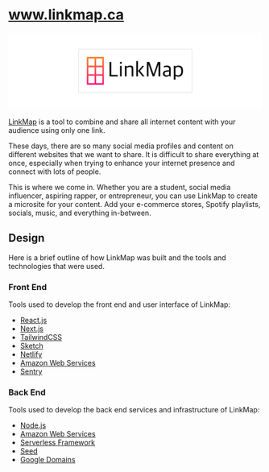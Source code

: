 # www.linkmap.ca

![LinkMap](linkmap.png)

[LinkMap](https://linkmap.ca/) is a tool to combine and share all internet content with your audience using only one link.

These days, there are so many social media profiles and content on different websites that we want to share. It is difficult to share everything at once, especially when trying to enhance your internet presence and connect with lots of people.

This is where we come in. Whether you are a student, social media influencer, aspiring rapper, or entrepreneur, you can use LinkMap to create a microsite for your content. Add your e-commerce stores, Spotify playlists, socials, music, and everything in-between.

## Design

Here is a brief outline of how LinkMap was built and the tools and technologies that were used.

### Front End

Tools used to develop the front end and user interface of LinkMap:

- [React.js](https://reactjs.org/)
- [Next.js](https://nextjs.org/)
- [TailwindCSS](https://tailwindcss.com/)
- [Sketch](https://www.sketch.com/)
- [Netlify](https://www.netlify.com/)
- [Amazon Web Services](https://aws.amazon.com/)
- [Sentry](https://sentry.io/)

### Back End

Tools used to develop the back end services and infrastructure of LinkMap:

- [Node.js](https://nodejs.org/)
- [Amazon Web Services](https://aws.amazon.com/)
- [Serverless Framework](https://www.serverless.com/)
- [Seed](https://seed.run/)
- [Google Domains](https://domains.google.com/)